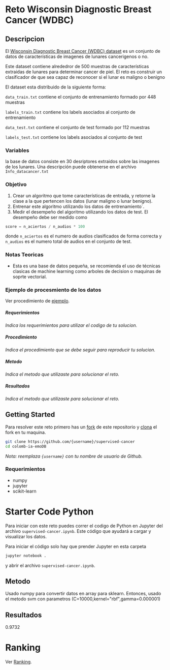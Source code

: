 # Reto Wisconsin Diagnostic Breast Cancer (WDBC)
## Descripcion
El [Wisconsin Diagnostic Breast Cancer (WDBC) dataset](http://archive.ics.uci.edu/ml/datasets/Breast+Cancer+Wisconsin+%28Diagnostic%29) es un conjunto de datos de características de imagenes de lunares cancerigenos o no.

Este dataset contiene alrededror de 500 muestras de características extraidas de lunares para determinar cancer de piel.
El reto es construir un clasificador de que sea capaz de reconocer si el lunar es maligno o benigno

El dataset esta distribuido de la siguiente forma:

 `data_train.txt` contiene el conjunto de entrenamiento formado por 448 muestras

 `labels_train.txt` contiene los labels asociados al conjunto de entrenamiento

 `data_test.txt` contiene el conjunto de test formado por 112 muestras

 `labels_test.txt` contiene los labels asociados al conjunto de test


### Variables

la base de datos consiste en 30 desriptores extraidos sobre las imagenes de los lunares. Una descripción puede obtenerse en el archivo `Info_datacancer.txt`



### Objetivo
1. Crear un algoritmo que tome características de entrada, y retorne la clase a la que pertencen los datos (lunar maligno o lunar benigno).
1. Entrenar este algoritmo utilizando los datos de entrenamiento`.
1. Medir el desempeño del algoritmo utilizando los datos de test. El desempeño debe ser medido como
```python
score = n_aciertos / n_audios * 100
```
donde `n_aciertos` es el numero de audios clasificados de forma correcta y `n_audios` es el numero total de audios en el conjunto de test.

### Notas Teoricas
* Esta es una base de datos pequeña, se recomienda el uso de técnicas clasicas de machine learning como arboles de decision o maquinas de soprte vectorial.

### Ejemplo de procesmiento de los datos
Ver procedimiento de [ejemplo](https://github.com/jcvasquezc/supervised-cancer/blob/master/supervised-cancer.ipynb).

##### Requerimientos
*Indica los requerimientos para utilizar el codigo de tu solucion.*

##### Procedimiento
*Indica el procedimiento que se debe seguir para reproducir tu solucion.*

##### Metodo
*Indica el metodo que utilizaste para solucionar el reto.*

##### Resultados
*Indica el metodo que utilizaste para solucionar el reto.*

## Getting Started
Para resolver este reto primero has un [fork](https://help.github.com/articles/fork-a-repo/) de este repositorio y [clona](https://help.github.com/articles/cloning-a-repository/) el fork en tu maquina.

```bash
git clone https://github.com/{username}/supervised-cancer
cd colomb-ia-emoDB
```

*Nota: reemplaza `{username}` con tu nombre de usuario de Github.*

### Requerimientos

* numpy
* jupyter
* scikit-learn

# Starter Code Python
Para iniciar con este reto puedes correr el codigo de Python en Jupyter del archivo `supervised-cancer.ipynb`. Este código que ayudará a cargar y visualizar los datos.

Para iniciar el código solo hay que prender Jupyter en esta carpeta

```bash
jupyter notebook .
```
y abrir el archivo `supervised-cancer.ipynb`.

## Metodo
Usado numpy para convertir datos en array para sklearn. Entonces, usado el metodo svm con parametros (C=10000,kernel="rbf",gamma=0.000001)

## Resultados
0.9732
# Ranking
Ver [Ranking](https://github.com/jcvasquezc/supervised-cancer/blob/master/ranking.md).
